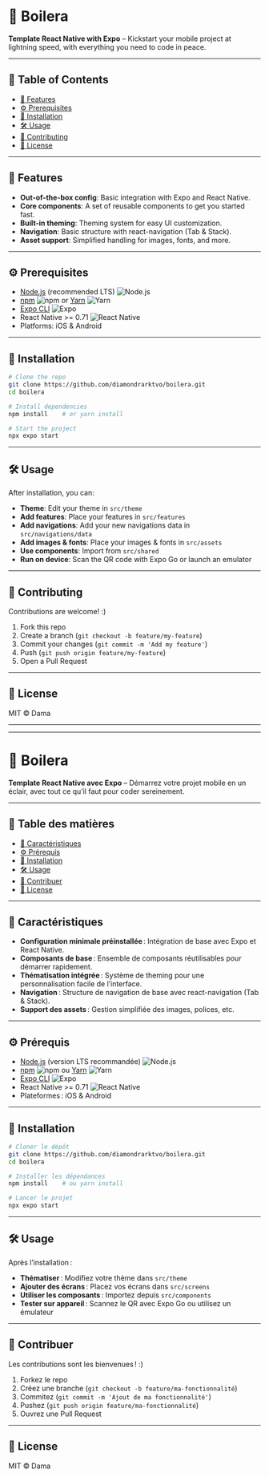 # 🚀 Boilera

**Template React Native with Expo** – Kickstart your mobile project at lightning speed, with everything you need to code in peace.

---

## 🔖 Table of Contents

- [🌟 Features](#-features)
- [⚙️ Prerequisites](#-prerequisites)
- [🚀 Installation](#-installation)
- [🛠️ Usage](#-usage)
- [💬 Contributing](#-contributing)
- [📄 License](#-license)

---

## 🌟 Features

- **Out-of-the-box config**: Basic integration with Expo and React Native.
- **Core components**: A set of reusable components to get you started fast.
- **Built-in theming**: Theming system for easy UI customization.
- **Navigation**: Basic structure with react-navigation (Tab & Stack).
- **Asset support**: Simplified handling for images, fonts, and more.

---

## ⚙️ Prerequisites

- [Node.js](https://nodejs.org/) (recommended LTS) ![Node.js](https://img.shields.io/badge/Node.js-43853D?logo=node.js&logoColor=white)
- [npm](https://www.npmjs.com/) ![npm](https://img.shields.io/badge/npm-CB3837?logo=npm&logoColor=white) or [Yarn](https://yarnpkg.com/) ![Yarn](https://img.shields.io/badge/Yarn-2C8EBB?logo=yarn&logoColor=white)
- [Expo CLI](https://docs.expo.dev/workflow/expo-cli/) ![Expo](https://img.shields.io/badge/Expo-1B1F23?logo=expo&logoColor=white)
- React Native >= 0.71 ![React Native](https://img.shields.io/badge/React_Native-20232A?logo=react&logoColor=61DAFB)
- Platforms: iOS & Android

---

## 🚀 Installation

```bash
# Clone the repo
git clone https://github.com/diamondrarktvo/boilera.git
cd boilera

# Install dependencies
npm install    # or yarn install

# Start the project
npx expo start
```

---

## 🛠️ Usage

After installation, you can:

- **Theme**: Edit your theme in `src/theme`
- **Add features**: Place your features in `src/features`
- **Add navigations**: Add your new navigations data in `src/navigations/data`
- **Add images & fonts**: Place your images & fonts in `src/assets`
- **Use components**: Import from `src/shared`
- **Run on device**: Scan the QR code with Expo Go or launch an emulator

---

## 💬 Contributing

Contributions are welcome! :)

1. Fork this repo
2. Create a branch (`git checkout -b feature/my-feature`)
3. Commit your changes (`git commit -m 'Add my feature'`)
4. Push (`git push origin feature/my-feature`)
5. Open a Pull Request

---

## 📄 License

MIT © Dama

---

---

# 🚀 Boilera

**Template React Native avec Expo** – Démarrez votre projet mobile en un éclair, avec tout ce qu’il faut pour coder sereinement.

---

## 🔖 Table des matières

- [🌟 Caractéristiques](#-caractéristiques)
- [⚙️ Prérequis](#-prérequis)
- [🚀 Installation](#-installation)
- [🛠️ Usage](#-usage)
- [💬 Contribuer](#-contribuer)
- [📄 License](#-license)

---

## 🌟 Caractéristiques

- **Configuration minimale préinstallée** : Intégration de base avec Expo et React Native.
- **Composants de base** : Ensemble de composants réutilisables pour démarrer rapidement.
- **Thématisation intégrée** : Système de theming pour une personnalisation facile de l’interface.
- **Navigation** : Structure de navigation de base avec react-navigation (Tab & Stack).
- **Support des assets** : Gestion simplifiée des images, polices, etc.

---

## ⚙️ Prérequis

- [Node.js](https://nodejs.org/) (version LTS recommandée) ![Node.js](https://img.shields.io/badge/Node.js-43853D?logo=node.js&logoColor=white)
- [npm](https://www.npmjs.com/) ![npm](https://img.shields.io/badge/npm-CB3837?logo=npm&logoColor=white) ou [Yarn](https://yarnpkg.com/) ![Yarn](https://img.shields.io/badge/Yarn-2C8EBB?logo=yarn&logoColor=white)
- [Expo CLI](https://docs.expo.dev/workflow/expo-cli/) ![Expo](https://img.shields.io/badge/Expo-1B1F23?logo=expo&logoColor=white)
- React Native >= 0.71 ![React Native](https://img.shields.io/badge/React_Native-20232A?logo=react&logoColor=61DAFB)
- Plateformes : iOS & Android

---

## 🚀 Installation

```bash
# Cloner le dépôt
git clone https://github.com/diamondrarktvo/boilera.git
cd boilera

# Installer les dépendances
npm install    # ou yarn install

# Lancer le projet
npx expo start
```

---

## 🛠️ Usage

Après l’installation :

- **Thématiser** : Modifiez votre thème dans `src/theme`
- **Ajouter des écrans** : Placez vos écrans dans `src/screens`
- **Utiliser les composants** : Importez depuis `src/components`
- **Tester sur appareil** : Scannez le QR avec Expo Go ou utilisez un émulateur

---

## 💬 Contribuer

Les contributions sont les bienvenues ! :)

1. Forkez le repo
2. Créez une branche (`git checkout -b feature/ma-fonctionnalité`)
3. Commitez (`git commit -m 'Ajout de ma fonctionnalité'`)
4. Pushez (`git push origin feature/ma-fonctionnalité`)
5. Ouvrez une Pull Request

---

## 📄 License

MIT © Dama
